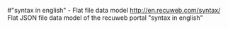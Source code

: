 #"syntax in english" - Flat file data model
http://en.recuweb.com/syntax/
Flat JSON file data model of the recuweb portal "syntax in english"
